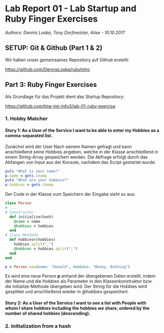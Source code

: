# Lab Report 01 - Lab Startup and Ruby Finger Exercises

_Authors: Dennis Loska, Tony Dorfmeister, Ailee - 10.10.2017_

## SETUP: Git & Github (Part 1 & 2)

Wir haben unser gemeinsames Repository auf Github erstellt:

https://github.com/DennisLoska/rubyIntro

## Part 3: Ruby Finger Exercises

Als Grundlage für das Projekt dient das Startup Repository:

https://github.com/htw-imi-info3/lab-01-ruby-exercise


### 1. Hobby Matcher

#### Story 1: As a User of the Service I want to be able to enter my Hobbies as a comma-separated list.

Zunächst wird der User Nach seinem Namen gefragt und kann anschließend seine Hobbies angeben, welche in der Klasse anschließend in einem String-Array gespeichert
werden. Die Abfrage erfolgt durch das Abfangen von Input aus der Konsole, nachdem das Script gestartet wurde.

```ruby
puts "What is your name?"
p.name = gets.chomp
puts "What are your hobbies?"
p.hobbies = gets.chomp

```

Der Code in der Klasse zum Speichern der Eingabe sieht so aus: 

```ruby
class Person
# ...
# Constructor
  def initialize(hash)
    @name = name
    @hobbies = hobbies
  end
# Class Methods
  def hobbies=(hobbies)
    hobbies.split(",")
    @hobbies = hobbies.split(",")
  end
end

p = Person.new(name: "Donald", hobbies: "Money, Bathing")
```

Es wird eine neue Person **p** anhand der übergebenen Daten erstellt, indem der Name und die Hobbies als Parameter in den Klassenkonstruktor bzw. die initialize-Methode übergeben wird. Der String für die Hobbies wird gesplittet und anschließend wieder in _@hobbies_ gespeichert.

#### Story 2: As a User of the Service I want to see a list with People with whom I share hobbies including the hobbies we share, ordered by the number of shared hobbies (descending).



### 2. Initialization from a hash
